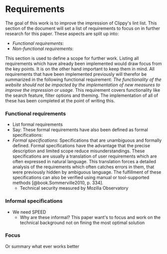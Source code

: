# Requirements
The goal of this work is to improve the impression of Clippy's lint list. This section of the document will set a list of requirements to focus on in further research for this paper. These aspects are split up into:

* *Functional requirements*:
* *Non-functional requirements*:

This section is used to define a scope for further work. Listing all requirements which have already been implemented would draw focus from the key points. It is on the other hand important to keep them in mind. All requirements that have been implemented previously will therefor be summarized in the following functional requirement: _The functionality of the website should not be impacted by the implementation of new measures to improve the impression or usage._ This requirement covers functionality like the search feature, filter options and theming. The implementation of all of these has been completed at the point of writing this.

### Functional requirements
* List formal requirements
* Say: These formal requirements have also been defined as formal specifications:
* *Formal specifications*: Specifications that are unambiguous and formally defined. Formal specifications have the advantage that the precise description and limited scope reduce misunderstandings. These specifications are usually a translation of user requirements which are often expressed in natural language. This translation forces a detailed analysis of the requirements which often catches errors in them, that were previously hidden by ambiguous language. The fulfillment of these specifications can also be verified using manual or tool-supported methods [@book.Sommerville2010, p. 334].
    * Technical security measured by Mozilla Observatory

### Informal specifications
* We need SPEED
    * Why are these informal? This paper want's to focus and work on the technical background not on fining the most optimal solution

### Focus
Or summary what ever works better